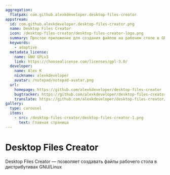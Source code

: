```yaml
---
aggregation:
  flatpak: com.github.alexkdeveloper.desktop-files-creator
appstream:
  id: com.github.alexkdeveloper.desktop-files-creator.png
  name: Desktop Files Creator
  icon: /desktop-files-creator/desktop-files-creator-logo.png
  summary: Простое приложение для создания файлов на рабочем столе в GNU/Linux
  keywords:
    - adaptive
  metadata_license:
    name: GNU GPLv3
    link: https://choosealicense.com/licenses/gpl-3.0/
  developer:
    name: Alex K
    nickname: alexkdeveloper
    avatar: /notepad/notepad-avatar.png
  url:
    homepage: https://github.com/alexkdeveloper/desktop-files-creator
    bugtracker: https://github.com/alexkdeveloper/desktop-files-creator/issues
    translate: https://github.com/alexkdeveloper/desktop-files-creator/tree/main/po
gallery:
  type: carousel
  items:
    - src: /desktop-files-creator/desktop-files-creator-1.png
      text: Главная страница
---
```


# Desktop Files Creator

Desktop Files Creator — позволяет создавать файлы рабочего стола в дистрибутивах GNU/Linux

<AGWGallery />

<!--@include: @apps/_parts/install/content-flatpak.md-->
